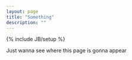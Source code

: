 ```yaml
---
layout: page
title: "Something"
description: ""
---
```

{% include JB/setup %}

Just wanna see where this page is gonna appear